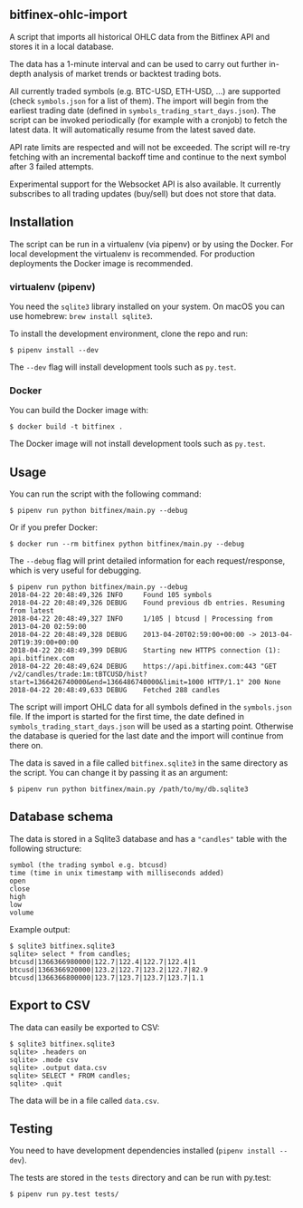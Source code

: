 ## bitfinex-ohlc-import

A script that imports all historical OHLC data from the Bitfinex API and stores it in a local database.

The data has a 1-minute interval and can be used to carry out further in-depth analysis of market trends or backtest trading bots.

All currently traded symbols (e.g. BTC-USD, ETH-USD, ...) are supported (check `symbols.json` for a list of them). The import will begin from the earliest trading date (defined in `symbols_trading_start_days.json`). The script can be invoked periodically (for example with a cronjob) to fetch the latest data. It will automatically resume from the latest saved date.

API rate limits are respected and will not be exceeded. The script will re-try fetching with an incremental backoff time and continue to the next symbol after 3 failed attempts.

Experimental support for the Websocket API is also available. It currently subscribes to all trading updates (buy/sell) but does not store that data.

## Installation

The script can be run in a virtualenv (via pipenv) or by using the Docker. For local development the virtualenv is recommended. For production deployments the Docker image is recommended.

### virtualenv (pipenv)

You need the `sqlite3` library installed on your system. On macOS you can use homebrew: `brew install sqlite3`.

To install the development environment, clone the repo and run:

    $ pipenv install --dev

The `--dev` flag will install development tools such as `py.test`.

### Docker

You can build the Docker image with:

    $ docker build -t bitfinex .

The Docker image will not install development tools such as `py.test`.

## Usage

You can run the script with the following command:

    $ pipenv run python bitfinex/main.py --debug

Or if you prefer Docker:

    $ docker run --rm bitfinex python bitfinex/main.py --debug

The `--debug` flag will print detailed information for each request/response, which is very useful for debugging.

    $ pipenv run python bitfinex/main.py --debug
	2018-04-22 20:48:49,326 INFO     Found 105 symbols
	2018-04-22 20:48:49,326 DEBUG    Found previous db entries. Resuming from latest
	2018-04-22 20:48:49,327 INFO     1/105 | btcusd | Processing from 2013-04-20 02:59:00
	2018-04-22 20:48:49,328 DEBUG    2013-04-20T02:59:00+00:00 -> 2013-04-20T19:39:00+00:00
	2018-04-22 20:48:49,399 DEBUG    Starting new HTTPS connection (1): api.bitfinex.com
	2018-04-22 20:48:49,624 DEBUG    https://api.bitfinex.com:443 "GET /v2/candles/trade:1m:tBTCUSD/hist?start=1366426740000&end=1366486740000&limit=1000 HTTP/1.1" 200 None
	2018-04-22 20:48:49,633 DEBUG    Fetched 288 candles

The script will import OHLC data for all symbols defined in the `symbols.json` file. If the import is started for the first time, the date defined in `symbols_trading_start_days.json` will be used as a starting point. Otherwise the database is queried for the last date and the import will continue from there on.

The data is saved in a file called `bitfinex.sqlite3` in the same directory as the script. You can change it by passing it as an argument:

    $ pipenv run python bitfinex/main.py /path/to/my/db.sqlite3

## Database schema

The data is stored in a Sqlite3 database and has a `"candles"` table with the following structure:

    symbol (the trading symbol e.g. btcusd)
    time (time in unix timestamp with milliseconds added)
    open
    close
    high
    low
    volume

Example output:

    $ sqlite3 bitfinex.sqlite3
    sqlite> select * from candles;
    btcusd|1366366980000|122.7|122.4|122.7|122.4|1
    btcusd|1366366920000|123.2|122.7|123.2|122.7|82.9
    btcusd|1366366800000|123.7|123.7|123.7|123.7|1.1

## Export to CSV

The data can easily be exported to CSV:

    $ sqlite3 bitfinex.sqlite3
    sqlite> .headers on
    sqlite> .mode csv
    sqlite> .output data.csv
    sqlite> SELECT * FROM candles;
    sqlite> .quit

The data will be in a file called `data.csv`.

## Testing

You need to have development dependencies installed (`pipenv install --dev`). 

The tests are stored in the `tests` directory and can be run with py.test:

    $ pipenv run py.test tests/
